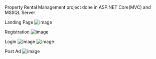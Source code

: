 Property Rental Management project done in ASP.NET Core(MVC) and MSSQL Server

Landing Page
![image](https://github.com/user-attachments/assets/5da0669c-2130-4225-9f5c-121665ae4569)

Registration
![image](https://github.com/user-attachments/assets/d8a81d58-23fc-4724-af04-6af238c0ce97)

Login
![image](https://github.com/user-attachments/assets/55bad9ca-5410-47df-9b5a-7278f95dda3c)
![image](https://github.com/user-attachments/assets/2a605737-a069-4b45-9d46-825a68ff5ebc)

Post Ad
![image](https://github.com/user-attachments/assets/e260af4c-1edb-4152-b629-18abdca1880a)

